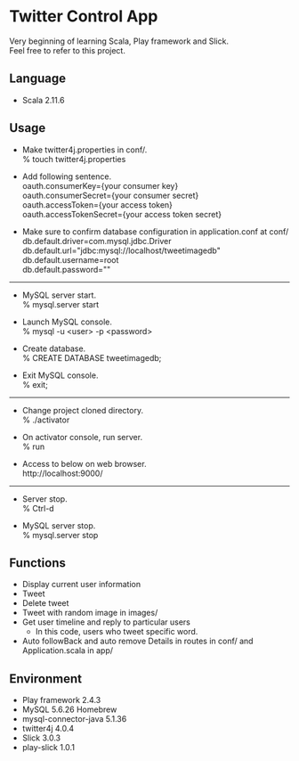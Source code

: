 #  Twitter Control App
Very beginning of learning Scala, Play framework and Slick.  
Feel free to refer to this project. 

## Language
* Scala 2.11.6
  
## Usage
* Make twitter4j.properties in conf/.  
% touch twitter4j.properties
  
* Add following sentence.  
oauth.consumerKey={your consumer key}  
oauth.consumerSecret={your consumer secret}  
oauth.accessToken={your access token}  
oauth.accessTokenSecret={your access token secret}  


* Make sure to confirm database configuration in application.conf at conf/  
db.default.driver=com.mysql.jdbc.Driver  
db.default.url="jdbc:mysql://localhost/tweetimagedb"  
db.default.username=root  
db.default.password=""  

---

* MySQL server start.  
% mysql.server start  

* Launch MySQL console.  
% mysql -u \<user> -p \<password>  
  
* Create database.  
% CREATE DATABASE tweetimagedb;  
  
* Exit MySQL console.  
% exit;  

---

* Change project cloned directory.  
% ./activator  
  
* On activator console, run server.  
% run  
  
* Access to below on web browser.  
http://localhost:9000/  

---

* Server stop.  
% Ctrl-d  
  
* MySQL server stop.  
% mysql.server stop  
  
## Functions
* Display current user information  
* Tweet
* Delete tweet
* Tweet with random image in images/
* Get user timeline and reply to particular users  
  - In this code, users who tweet specific word.  
* Auto followBack and auto remove
Details in routes in conf/ and Application.scala in app/

## Environment
* Play framework 2.4.3
* MySQL 5.6.26 Homebrew
* mysql-connector-java 5.1.36
* twitter4j 4.0.4
* Slick 3.0.3
* play-slick 1.0.1
